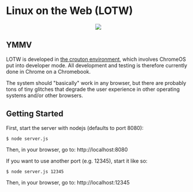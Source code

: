 # Linux on the Web (LOTW)

<p align="center">
  <img src="https://github.com/linuxontheweb/os/blob/main/www/img/lotw256.png">
</p>


## YMMV

LOTW is developed in [the crouton environment](https://github.com/dnschneid/crouton), which involves ChromeOS put into developer mode. 
All development and testing is therefore currently done in Chrome on a Chromebook.

The system should "basically" work in any browser, but there are probably tons of tiny glitches 
that degrade the user experience in other operating systems and/or other browsers.

## Getting Started

First, start the server with nodejs (defaults to port 8080):

`$ node server.js`

Then, in your browser, go to: http://localhost:8080


If you want to use another port (e.g. 12345), start it like so:

`$ node server.js 12345`

Then, in your browser, go to: http://localhost:12345


